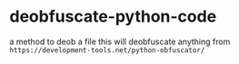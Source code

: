 # deobfuscate-python-code
a method to deob a file
this will deobfuscate anything from `https://development-tools.net/python-obfuscator/`
